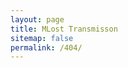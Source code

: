 ```yaml
---
layout: page
title: MLost Transmisson
sitemap: false
permalink: /404/
---
```

<style type="text/css">
  .block-left {
    width: 100%;
  }
  .block-right {
    display: none;
  }
</style>
